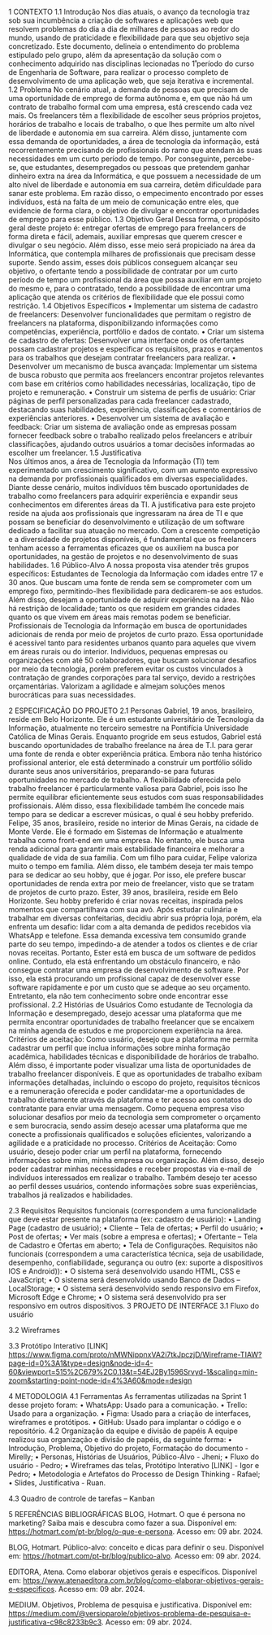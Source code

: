1	CONTEXTO
1.1	Introdução
Nos dias atuais, o avanço da tecnologia traz sob sua incumbência a criação de softwares e aplicações web que resolvem problemas do dia a dia de milhares de pessoas ao redor do mundo, usando de praticidade e flexibilidade para que seu objetivo seja concretizado. Este documento, delineia o entendimento do problema estipulado pelo grupo, além da apresentação da solução com o conhecimento adquirido nas disciplinas lecionadas no 1̊ período do curso de Engenharia de Software, para realizar o processo completo de desenvolvimento de uma aplicação web, que seja iterativa e incremental.
1.2	Problema
No cenário atual, a demanda de pessoas que precisam de uma oportunidade de emprego de forma autônoma e, em que não há um contrato de trabalho formal com uma empresa, está crescendo cada vez mais. Os freelancers têm a flexibilidade de escolher seus próprios projetos, horários de trabalho e locais de trabalho, o que lhes permite um alto nível de liberdade e autonomia em sua carreira. Além disso, juntamente com essa demanda de oportunidades, a área de tecnologia da informação, está recorrentemente precisando de profissionais do ramo que atendam às suas necessidades em um curto período de tempo.
Por conseguinte, percebe-se, que estudantes, desempregados ou pessoas que pretendem ganhar dinheiro extra na área da Informática, e que possuem a necessidade de um alto nível de liberdade e autonomia em sua carreira, detêm dificuldade para sanar este problema. Em razão disso, o empecimento encontrado por esses indivíduos, está na falta de um meio de comunicação entre eles, que evidencie de forma clara, o objetivo de divulgar e encontrar oportunidades de emprego para esse público.
1.3	Objetivo Geral
	Dessa forma, o propósito geral deste projeto é: entregar ofertas de emprego para freelancers de forma direta e fácil, ademais, auxiliar empresas que querem crescer e divulgar o seu negócio. Além disso, esse meio será propiciado na área da Informática, que contempla milhares de profissionais que precisam desse suporte. Sendo assim, esses dois públicos conseguem alcançar seu objetivo, o ofertante tendo a possibilidade de contratar por um curto período de tempo um profissional da área que possa auxiliar em um projeto do mesmo e, para o contratado, tendo a possibilidade de encontrar uma aplicação que atenda os critérios de flexibilidade que ele possui como restrição.
1.4	Objetivos Específicos
•	Implementar um sistema de cadastro de freelancers:
Desenvolver funcionalidades que permitam o registro de freelancers na plataforma, disponibilizando informações como competências, experiência, portfólio e dados de contato.
•	Criar um sistema de cadastro de ofertas:
Desenvolver uma interface onde os ofertantes possam cadastrar projetos e especificar os requisitos, prazos e orçamentos para os trabalhos que desejam contratar freelancers para realizar.
•	Desenvolver um mecanismo de busca avançada:
Implementar um sistema de busca robusto que permita aos freelancers encontrar projetos relevantes com base em critérios como habilidades necessárias, localização, tipo de projeto e remuneração.
•	Construir um sistema de perfis de usuário:
Criar páginas de perfil personalizadas para cada freelancer cadastrado, destacando suas habilidades, experiência, classificações e comentários de experiências anteriores.
•	Desenvolver um sistema de avaliação e feedback:
Criar um sistema de avaliação onde as empresas possam fornecer feedback sobre o trabalho realizado pelos freelancers e atribuir classificações, ajudando outros usuários a tomar decisões informadas ao escolher um freelancer.
1.5	Justificativa	
Nos últimos anos, a área de Tecnologia da Informação (TI) tem experimentado um crescimento significativo, com um aumento expressivo na demanda por profissionais qualificados em diversas especialidades. Diante desse cenário, muitos indivíduos têm buscado oportunidades de trabalho como freelancers para adquirir experiência e expandir seus conhecimentos em diferentes áreas da TI.
A justificativa para este projeto reside na ajuda aos profissionais que ingressaram na área de TI e que possam se beneficiar do desenvolvimento e utilização de um software dedicado a facilitar sua atuação no mercado. Com a crescente competição e a diversidade de projetos disponíveis, é fundamental que os freelancers tenham acesso a ferramentas eficazes que os auxiliem na busca por oportunidades, na gestão de projetos e no desenvolvimento de suas habilidades.
1.6	Público-Alvo
	A nossa proposta visa atender três grupos específicos:
Estudantes de Tecnologia da Informação com idades entre 17 e 30 anos. Que buscam uma fonte de renda sem se comprometer com um emprego fixo, permitindo-lhes flexibilidade para dedicarem-se aos estudos. Além disso, desejam a oportunidade de adquirir experiência na área. Não há restrição de localidade; tanto os que residem em grandes cidades quanto os que vivem em áreas mais remotas podem se beneficiar.
Profissionais de Tecnologia da Informação em busca de oportunidades adicionais de renda por meio de projetos de curto prazo. Essa oportunidade é acessível tanto para residentes urbanos quanto para aqueles que vivem em áreas rurais ou do interior.
Indivíduos, pequenas empresas ou organizações com até 50 colaboradores, que buscam solucionar desafios por meio da tecnologia, porém preferem evitar os custos vinculados à contratação de grandes corporações para tal serviço, devido a restrições orçamentárias. Valorizam a agilidade e almejam soluções menos burocráticas para suas necessidades.

2	ESPECIFICAÇÃO DO PROJETO
2.1	Personas
Gabriel, 19 anos, brasileiro, reside em Belo Horizonte. Ele é um estudante universitário de Tecnologia da Informação, atualmente no terceiro semestre na Pontifícia Universidade Católica de Minas Gerais. Enquanto progride em seus estudos, Gabriel está buscando oportunidades de trabalho freelance na área de T.I. para gerar uma fonte de renda e obter experiência prática. Embora não tenha histórico profissional anterior, ele está determinado a construir um portfólio sólido durante seus anos universitários, preparando-se para futuras oportunidades no mercado de trabalho. A flexibilidade oferecida pelo trabalho freelancer é particularmente valiosa para Gabriel, pois isso lhe permite equilibrar eficientemente seus estudos com suas responsabilidades profissionais. Além disso, essa flexibilidade também lhe concede mais tempo para se dedicar a escrever músicas, o qual é seu hobby preferido.
Felipe, 35 anos, brasileiro, reside no interior de Minas Gerais, na cidade de Monte Verde. Ele é formado em Sistemas de Informação e atualmente trabalha como front-end em uma empresa. No entanto, ele busca uma renda adicional para garantir mais estabilidade financeira e melhorar a qualidade de vida de sua família. Com um filho para cuidar, Felipe valoriza muito o tempo em família. Além disso, ele também deseja ter mais tempo para se dedicar ao seu hobby, que é jogar. Por isso, ele prefere buscar oportunidades de renda extra por meio de freelancer, visto que se tratam de projetos de curto prazo.
Ester, 39 anos, brasileira, reside em Belo Horizonte. Seu hobby preferido é criar novas receitas, inspirada pelos momentos que compartilhava com sua avó. Após estudar culinária e trabalhar em diversas confeitarias, decidiu abrir sua própria loja, porém, ela enfrenta um desafio: lidar com a alta demanda de pedidos recebidos via WhatsApp e telefone. Essa demanda excessiva tem consumido grande parte do seu tempo, impedindo-a de atender a todos os clientes e de criar novas receitas. Portanto, Ester está em busca de um software de pedidos online. Contudo, ela está enfrentando um obstáculo financeiro, e não consegue contratar uma empresa de desenvolvimento de software. Por isso, ela está procurando um profissional capaz de desenvolver esse software rapidamente e por um custo que se adeque ao seu orçamento. Entretanto, ela não tem conhecimento sobre onde encontrar esse profissional.
2.2	Histórias de Usuários
Como estudante de Tecnologia da Informação e desempregado, desejo acessar uma plataforma que me permita encontrar oportunidades de trabalho freelancer que se encaixem na minha agenda de estudos e me proporcionem experiência na área. 
Critérios de aceitação:
Como usuário, desejo que a plataforma me permita cadastrar um perfil que inclua informações sobre minha formação acadêmica, habilidades técnicas e disponibilidade de horários de trabalho. Além disso, é importante poder visualizar uma lista de oportunidades de trabalho freelancer disponíveis. E que as oportunidades de trabalho exibam informações detalhadas, incluindo o escopo do projeto, requisitos técnicos e a remuneração oferecida e poder candidatar-me a oportunidades de trabalho diretamente através da plataforma e ter acesso aos contatos do contratante para enviar uma mensagem.
Como pequena empresa viso solucionar desafios por meio da tecnologia sem comprometer o orçamento e sem burocracia, sendo assim desejo acessar uma plataforma que me conecte a profissionais qualificados e soluções eficientes, valorizando a agilidade e a praticidade no processo.
Critérios de Aceitação:
Como usuário, desejo poder criar um perfil na plataforma, fornecendo informações sobre mim, minha empresa ou organização. Além disso, desejo poder cadastrar minhas necessidades e receber propostas via e-mail de indivíduos interessados em realizar o trabalho. Também desejo ter acesso ao perfil desses usuários, contendo informações sobre suas experiências, trabalhos já realizados e habilidades.

2.3	Requisitos
Requisitos funcionais (correspondem a uma funcionalidade que deve estar presente na plataforma (ex: cadastro de usuário):
• Landing Page (cadastro de usuário);
• Cliente – Tela de ofertas;
• Perfil do usuário;
• Post de ofertas;
• Ver mais (sobre a empresa e ofertas);
•  Ofertante – Tela de Cadastro e Ofertas em aberto;
•  Tela de Configurações.
Requisitos não funcionais (correspondem a uma característica técnica, seja de usabilidade, desempenho, confiabilidade, segurança ou outro (ex: suporte a dispositivos IOS e Android)):
•  O sistema será desenvolvido usando HTML, CSS e JavaScript;
•  O sistema será desenvolvido usando Banco de Dados – LocalStorage;
•  O sistema será desenvolvido sendo responsivo em Firefox, Microsoft Edge e Chrome;
•  O sistema será desenvolvido pra ser responsivo em outros dispositivos.
3	PROJETO DE INTERFACE
3.1	Fluxo do usuário
 
3.2	Wireframes
 
3.3	Protótipo Interativo [LINK]
https://www.figma.com/proto/nMWNippnxVA2i7tkJpczjD/Wireframe-TIAW?page-id=0%3A1&type=design&node-id=4-60&viewport=515%2C679%2C0.13&t=54EJ2By1596Srvyd-1&scaling=min-zoom&starting-point-node-id=4%3A60&mode=design

4	METODOLOGIA
4.1	Ferramentas
	As ferramentas utilizadas na Sprint 1 desse projeto foram:
• WhatsApp: Usado para a comunicação. 
• Trello:  Usado para a organização. 
• Figma:  Usado para a criação de interfaces, wireframes e protótipos. 
• GitHub: Usado para implantar o código e o repositório.
4.2	Organização da equipe e divisão de papéis
	A equipe realizou sua organização e divisão de papéis, da seguinte forma:
• Introdução, Problema, Objetivo do projeto, Formatação do documento - Mirelly;
• Personas, Histórias de Usuários, Público-Alvo - Jheni;
• Fluxo do usuário - Pedro;
• Wireframes das telas, Protótipo Interativo [LINK] - Igor e Pedro;
• Metodologia e Artefatos do Processo de Design Thinking - Rafael;
• Slides, Justificativa - Ruan.





4.3	Quadro de controle de tarefas – Kanban
 
5	REFERÊNCIAS BIBLIOGRÁFICAS
BLOG, Hotmart. O que é persona no marketing? Saiba mais e descubra como fazer a sua. Disponível em: https://hotmart.com/pt-br/blog/o-que-e-persona. Acesso em: 09 abr. 2024. 

BLOG, Hotmart. Público-alvo: conceito e dicas para definir o seu. Disponível em: https://hotmart.com/pt-br/blog/publico-alvo. Acesso em: 09 abr. 2024.

EDITORA, Atena. Como elaborar objetivos gerais e específicos. Disponível em: https://www.atenaeditora.com.br/blog/como-elaborar-objetivos-gerais-e-especificos. Acesso em: 09 abr. 2024.

MEDIUM. Objetivos, Problema de pesquisa e justificativa. Disponível em: https://medium.com/@versioparole/objetivos-problema-de-pesquisa-e-justificativa-c98c8233b9c3. Acesso em: 09 abr. 2024.
